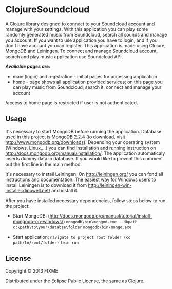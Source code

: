 # ClojureSoundcloud

A Clojure library designed to connect to your Soundcloud account and manage with your settings. With this application you can play some randomly generated music from Soundcloud, search all sounds and manage you account. If you want to use application you have to login, and if you don't have account you can register. This application is made using Clojure, MongoDB and Leiningen. To connect and manage Soundcloud account, search and play music application use Soundcloud API.

***Available pages are:***

* main (login) and registration - initial pages for accessing application
* home - page shows all application provided services; on this page you can play music from Soundcloud, search it, connect and manage your account

/access to home page is restricted if user is not authenticated.

## Usage

It's necessary to start MongoDB before running the application. Database used in this project is MongoDB 2.2.4 (to download, visit http://www.mongodb.org/downloads). Depending your operating system (Windows, Linux,...) you can find installation and running instruction on http://docs.mongodb.org/manual/installation/. The application automaticaly inserts dummy data in database. If you would like to prevent this comment out the first line in the main method.

It's necessary to install Leiningen. On http://leiningen.org/ you can fond all instructions and documentation. The easiest way for Windows users to install Leiningen is to download it from http://leiningen-win-installer.djpowell.net/ and install it. 

After you have installed necessary dependencies, follow steps below to run the project:

* Start MongoDB: (http://docs.mongodb.org/manual/tutorial/install-mongodb-on-windows/)
`mongodb\bin\mongod.exe --dbpath c:\path\to\your\databse\folder`
`mongodb\bin\mongo.exe`

* Start application:
`navigate to project root folder (cd path/to/root/folder)`
`lein run`

## License

Copyright © 2013 FIXME

Distributed under the Eclipse Public License, the same as Clojure.
